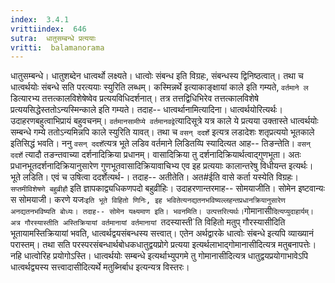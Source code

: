 ```yaml
---
index:  3.4.1
vrittiindex:  646
sutra:  धातुसम्बन्धे प्रत्ययाः
vritti:  balamanorama 
---
```


धातुसम्बन्धे। धातुशब्देन धात्वर्थो लक्ष्यते। धात्वोः संबन्ध इति विग्रहः, संबन्धस्य द्विनिष्ठत्वात्। तथा च धात्वर्थयोः संबन्धे सति परत्ययाः स्युरिति लब्धम्। कस्मिन्नर्थे इत्याकाङ्क्षायां काले इति गम्यते, `वर्तमाने ल` डित्यारभ्य तत्तत्कालविशेषेष्वेव प्रत्ययविधिदर्शनात्। तत्र तत्तद्विधिभिरेव तत्तत्कालविशेषे प्रत्ययसिद्धेस्ततोऽन्यस्मिन्काले इति गम्यते। तदाह-- धात्वर्थानामित्यादिना। धात्वर्थयोरित्यर्थः। उदाहरणबहुत्वाभिप्रायं बहुवचनम्। `वर्तमानसामीप्ये वर्तमानवद्वे`त्यादिसूत्रे यत्र काले ये प्रत्यया उक्तास्ते धात्वर्थयोः सम्बन्धे गम्ये ततोऽन्यमिन्नपि काले स्युरिति यावत्। तथा च `वसन् ददर्शे` इत्यत्र लडादेशः शतृप्रत्ययो भूतकाले इतिसिद्धं भवति। ननु `वसन् ददर्शे`त्यत्र भूते लडिव वर्तमाने लिडितय्पि स्यादित्यत आह-- तिङन्तेति। `वसन् ददर्शे` त्यादौ तङन्तवाच्या दर्शनादिक्रिया प्रधानम्। वासादिक्रिया तु दर्शनादिक्रियार्थत्वाद्गुणभूता। अतः प्रधानभूतदर्शनादिक्रियानुसारेण गुणभूतवासादिक्रियावाचिभ्य एव इह प्रत्ययाः कालान्तरेषु विधीयन्त इत्यर्थः। भूते लडिति। एवं च उषित्वा ददर्शेत्यर्थ-। तदाह-- अतीतेति। अत#ईति वासे कर्ता यस्येति विग्रहः। `सप्तमीविशेषणे बहुव्रीहौ` इति ज्ञापकाद्व्यधिकणपदो बहुव्रीहिः। उदाहरणान्तरमाह-- सोमयाजीति। सोमेन इष्टवान्यः स सोमयाजी। करणे यजः` इति भूते विहितो णिनिः, इह भवितेत्यनद्यतनभविष्यल्लहन्तप्रधानक्रियानुसारेण अनद्यतनभविष्यति बोध्यः। तदाह-- सोमेन यक्ष्यमाण इति। भवनमिति। उत्पत्तरित्यर्थः। `गोमानासी`दित्यप्युदाहार्यम्। अत्र गौरस्यास्तीति अस्तिक्रियायां वर्तमानायां वर्तमानायां `तदस्यास्ती`ति विहितो मतुप् गौरस्यासीदिति भूतायामस्तिक्रियायां भवति, धात्वर्थद्वयसंबन्धस्य सत्त्वात्। एतेन अर्थद्वारके धात्वोः संबन्धे इत्यपि व्याख्यानं परास्तम्। तथा सति परस्परसंबन्धार्थबोधकधातुद्वयप्रोगे प्रत्यया इत्यर्थलाभाद्गोमानासीदित्यत्र मतुबनापत्तेः। नहि धात्वोरिह प्रयोगोऽस्ति। धात्वर्थयोः सम्बन्धे इत्यर्थाभ्युपगमे तु गोमानासीदित्यत्र धातुद्वयप्रयोगाभावेऽपि धात्वर्थद्व्यस्य सत्त्वादासीदित्यर्थे मतुब्निर्बाध इत्यन्यत्र विस्तरः।

